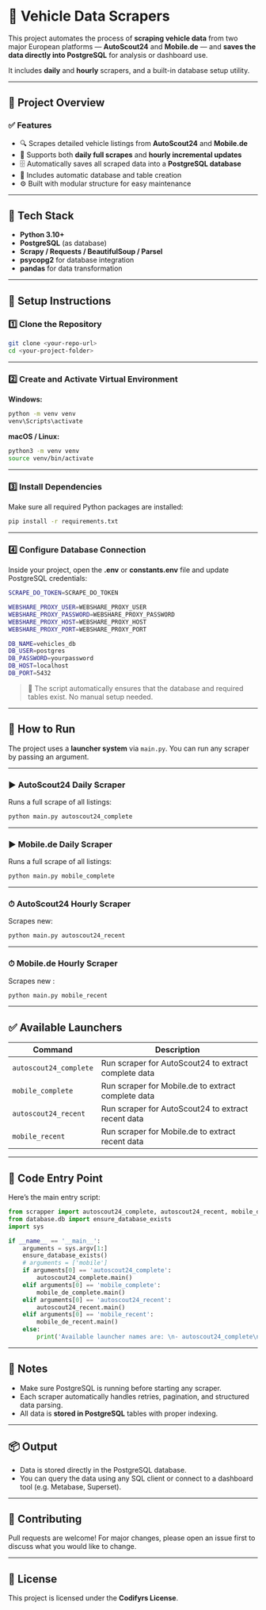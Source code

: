 # 🚗 Vehicle Data Scrapers

This project automates the process of **scraping vehicle data** from two major European platforms — **AutoScout24** and **Mobile.de** — and **saves the data directly into PostgreSQL** for analysis or dashboard use.

It includes **daily** and **hourly** scrapers, and a built-in database setup utility.

---

## 📁 Project Overview

### ✅ Features
- 🔍 Scrapes detailed vehicle listings from **AutoScout24** and **Mobile.de**
- 🧩 Supports both **daily full scrapes** and **hourly incremental updates**
- 🗄️ Automatically saves all scraped data into a **PostgreSQL database**
- 🧱 Includes automatic database and table creation
- ⚙️ Built with modular structure for easy maintenance

---

## 🧰 Tech Stack
- **Python 3.10+**
- **PostgreSQL** (as database)
- **Scrapy / Requests / BeautifulSoup / Parsel**
- **psycopg2** for database integration
- **pandas** for data transformation

---

## 🚀 Setup Instructions

### 1️⃣ Clone the Repository
```bash
git clone <your-repo-url>
cd <your-project-folder>
```

---

### 2️⃣ Create and Activate Virtual Environment

**Windows:**
```bash
python -m venv venv
venv\Scripts\activate
```

**macOS / Linux:**
```bash
python3 -m venv venv
source venv/bin/activate
```

---

### 3️⃣ Install Dependencies
Make sure all required Python packages are installed:
```bash
pip install -r requirements.txt
```

---

### 4️⃣ Configure Database Connection
Inside your project, open the **.env** or **constants.env** file and update PostgreSQL credentials:

```bash
SCRAPE_DO_TOKEN=SCRAPE_DO_TOKEN

WEBSHARE_PROXY_USER=WEBSHARE_PROXY_USER
WEBSHARE_PROXY_PASSWORD=WEBSHARE_PROXY_PASSWORD
WEBSHARE_PROXY_HOST=WEBSHARE_PROXY_HOST
WEBSHARE_PROXY_PORT=WEBSHARE_PROXY_PORT

DB_NAME=vehicles_db
DB_USER=postgres
DB_PASSWORD=yourpassword
DB_HOST=localhost
DB_PORT=5432
```

> 🧠 The script automatically ensures that the database and required tables exist. No manual setup needed.

---

## 🏃 How to Run

The project uses a **launcher system** via `main.py`. You can run any scraper by passing an argument.

---

### ▶️ AutoScout24 Daily Scraper
Runs a full scrape of all listings:
```bash
python main.py autoscout24_complete
```

---

### ▶️ Mobile.de Daily Scraper
Runs a full scrape of all listings:
```bash
python main.py mobile_complete
```

---

### ⏱ AutoScout24 Hourly Scraper
Scrapes new:
```bash
python main.py autoscout24_recent
```

---

### ⏱ Mobile.de Hourly Scraper
Scrapes new :
```bash
python main.py mobile_recent
```

---

## ✅ Available Launchers

| Command                | Description                                          |
|------------------------|------------------------------------------------------|
| `autoscout24_complete`          | Run scraper for AutoScout24 to extract complete data |
| `mobile_complete`               | Run scraper for Mobile.de to extract complete data   |
| `autoscout24_recent`   | Run scraper for AutoScout24 to extract recent data   |
| `mobile_recent`        | Run scraper for Mobile.de to extract recent data     |

---

## 🧩 Code Entry Point

Here’s the main entry script:
```python
from scrapper import autoscout24_complete, autoscout24_recent, mobile_de_complete, mobile_de_recent
from database.db import ensure_database_exists
import sys

if __name__ == '__main__':
    arguments = sys.argv[1:]
    ensure_database_exists()
    # arguments = ['mobile']
    if arguments[0] == 'autoscout24_complete':
        autoscout24_complete.main()
    elif arguments[0] == 'mobile_complete':
        mobile_de_complete.main()
    elif arguments[0] == 'autoscout24_recent':
        autoscout24_recent.main()
    elif arguments[0] == 'mobile_recent':
        mobile_de_recent.main()
    else:
        print('Available launcher names are: \n- autoscout24_complete\n- mobile_complete\n- autoscout24_recent\n- mobile_recent')

```

---

## 🧠 Notes
- Make sure PostgreSQL is running before starting any scraper.
- Each scraper automatically handles retries, pagination, and structured data parsing.
- All data is **stored in PostgreSQL** tables with proper indexing.

---

## 📦 Output
- Data is stored directly in the PostgreSQL database.
- You can query the data using any SQL client or connect to a dashboard tool (e.g. Metabase, Superset).

---

## 🤝 Contributing
Pull requests are welcome! For major changes, please open an issue first to discuss what you would like to change.

---

## 📄 License
This project is licensed under the **Codifyrs License**.
